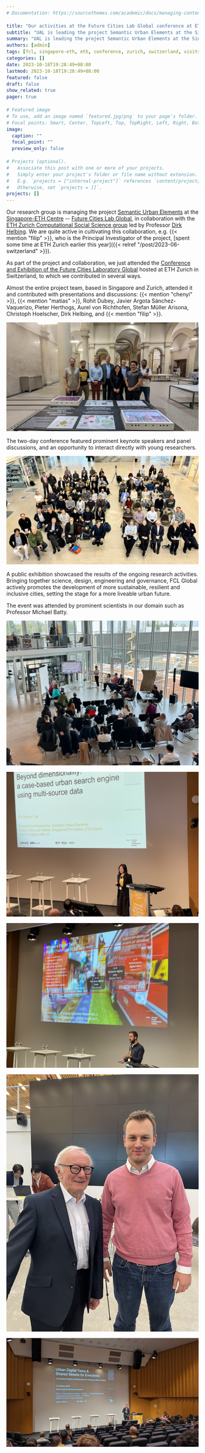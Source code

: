 ```yaml
---
# Documentation: https://sourcethemes.com/academic/docs/managing-content/

title: "Our activities at the Future Cities Lab Global conference at ETH Zurich"
subtitle: "UAL is leading the project Semantic Urban Elements at the Singapore-ETH Centre and in collaboration with Swiss partners."
summary: "UAL is leading the project Semantic Urban Elements at the Singapore-ETH Centre and in collaboration with Swiss partners."
authors: [admin]
tags: [fcl, singapore-eth, eth, conference, zurich, switzerland, visits]
categories: []
date: 2023-10-18T19:28:49+08:00
lastmod: 2023-10-18T19:28:49+08:00
featured: false
draft: false
show_related: true
pager: true

# Featured image
# To use, add an image named `featured.jpg/png` to your page's folder.
# Focal points: Smart, Center, TopLeft, Top, TopRight, Left, Right, BottomLeft, Bottom, BottomRight.
image:
  caption: ""
  focal_point: ""
  preview_only: false

# Projects (optional).
#   Associate this post with one or more of your projects.
#   Simply enter your project's folder or file name without extension.
#   E.g. `projects = ["internal-project"]` references `content/project/deep-learning/index.md`.
#   Otherwise, set `projects = []`.
projects: []
---
```


Our research group is managing the project [Semantic Urban Elements](https://fcl.ethz.ch/research/integration-and-strategies/semantic-urban-elements.html) at the [Singapore-ETH Centre](https://sec.ethz.ch) -- [Future Cities Lab Global](https://fcl.ethz.ch), in collaboration with the [ETH Zurich Computational Social Science group](https://coss.ethz.ch) led by Professor [Dirk Helbing](https://coss.ethz.ch/people/helbing.html).
We are quite active in cultivating this collaboration, e.g. {{< mention "filip" >}}, who is the Principal Investigator of the project, [spent some time at ETH Zurich earlier this year]({{< relref "/post/2023-06-switzerland" >}}).

As part of the project and collaboration, we just attended the [Conference and Exhibition of the Future Cities Laboratory Global](https://fclg-ep.ethz.ch) hosted at ETH Zurich in Switzerland, to which we contributed in several ways. 

Almost the entire project team, based in Singapore and Zurich, attended it and contributed with presentations and discussions: {{< mention "chenyi" >}}, {{< mention "matias" >}}, Rohit Dubey, Javier Argota Sánchez-Vaquerizo, Pieter Herthogs, Aurel von Richthofen, Stefan Müller Arisona, Christoph Hoelscher, Dirk Helbing, and {{< mention "filip" >}}.

![](0.jpg)


The two-day conference featured prominent keynote speakers and panel discussions, and an opportunity to interact directly with young researchers.

![](0a.jpg)

A public exhibition showcased the results of the ongoing research activities.
Bringing together science, design, engineering and governance, FCL Global actively promotes the development of more sustainable, resilient and inclusive cities, setting the stage for a more liveable urban future.

The event was attended by prominent scientists in our domain such as Professor Michael Batty.

![](1.jpg)

![](2.jpg)

![](3.jpg)

![](4.jpg)

![](5.jpg)
